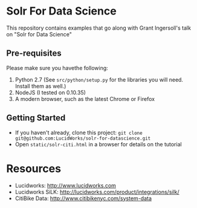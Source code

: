 # Solr For Data Science

This repository contains examples that go along with Grant Ingersoll's talk on "Solr for Data Science"

## Pre-requisites

Please make sure you havethe following:

1. Python 2.7 (See `src/python/setup.py` for the libraries you will need.  Install them as well.)
1. NodeJS (I tested on 0.10.35)
1. A modern browser, such as the latest Chrome or Firefox

## Getting Started 

* If you haven't already, clone this project: `git clone git@github.com:LucidWorks/solr-for-datascience.git`
* Open `static/solr-citi.html` in a browser for details on the tutorial

# Resources

* Lucidworks: http://www.lucidworks.com
* Lucidworks SiLK: http://lucidworks.com/product/integrations/silk/
* CitiBike Data: http://www.citibikenyc.com/system-data